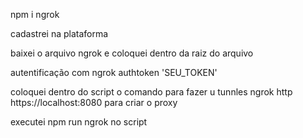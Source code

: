 npm i ngrok

cadastrei na plataforma

baixei o arquivo ngrok e coloquei dentro da raiz do arquivo

autentificação com ngrok authtoken 'SEU_TOKEN'

coloquei dentro do script o comando para fazer u tunnles
ngrok http https://localhost:8080 para criar o proxy

executei npm run ngrok no script